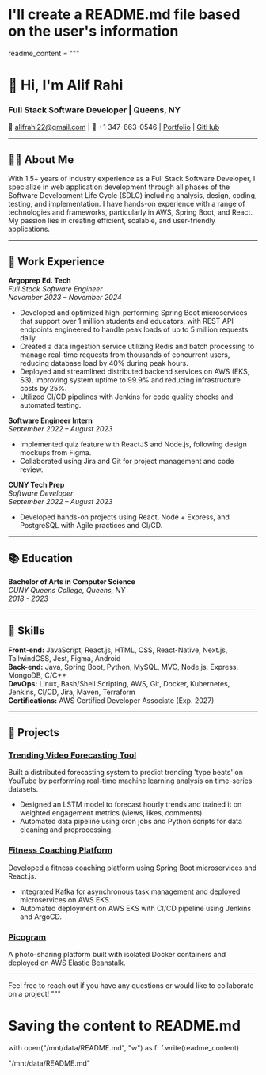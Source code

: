 # I'll create a README.md file based on the user's information

readme_content = """
# 👋 Hi, I'm Alif Rahi

### Full Stack Software Developer | Queens, NY

📧 alifrahi22@gmail.com | 📱 +1 347-863-0546 | [Portfolio](https://portfoliobyalif.netlify.app) | [GitHub](https://github.com/byalif)

---

## 🧑‍💻 About Me

With 1.5+ years of industry experience as a Full Stack Software Developer, I specialize in web application development through all phases of the Software Development Life Cycle (SDLC) including analysis, design, coding, testing, and implementation. I have hands-on experience with a range of technologies and frameworks, particularly in AWS, Spring Boot, and React. My passion lies in creating efficient, scalable, and user-friendly applications.

---

## 💼 Work Experience

**Argoprep Ed. Tech**  
_Full Stack Software Engineer_  
_November 2023 – November 2024_  
- Developed and optimized high-performing Spring Boot microservices that support over 1 million students and educators, with REST API endpoints engineered to handle peak loads of up to 5 million requests daily.
- Created a data ingestion service utilizing Redis and batch processing to manage real-time requests from thousands of concurrent users, reducing database load by 40% during peak hours.
- Deployed and streamlined distributed backend services on AWS (EKS, S3), improving system uptime to 99.9% and reducing infrastructure costs by 25%.
- Utilized CI/CD pipelines with Jenkins for code quality checks and automated testing.

**Software Engineer Intern**  
_September 2022 – August 2023_  
- Implemented quiz feature with ReactJS and Node.js, following design mockups from Figma.
- Collaborated using Jira and Git for project management and code review.

**CUNY Tech Prep**  
_Software Developer_  
_September 2022 – August 2023_  
- Developed hands-on projects using React, Node + Express, and PostgreSQL with Agile practices and CI/CD.

---

## 📚 Education

**Bachelor of Arts in Computer Science**  
_CUNY Queens College, Queens, NY_  
_2018 - 2023_

---

## 🔧 Skills

**Front-end:** JavaScript, React.js, HTML, CSS, React-Native, Next.js, TailwindCSS, Jest, Figma, Android  
**Back-end:** Java, Spring Boot, Python, MySQL, MVC, Node.js, Express, MongoDB, C/C++  
**DevOps:** Linux, Bash/Shell Scripting, AWS, Git, Docker, Kubernetes, Jenkins, CI/CD, Jira, Maven, Terraform  
**Certifications:** AWS Certified Developer Associate (Exp. 2027)

---

## 🚀 Projects

### **[Trending Video Forecasting Tool](https://github.com/byalif/Trending-Video-Forecasts)**  
Built a distributed forecasting system to predict trending 'type beats' on YouTube by performing real-time machine learning analysis on time-series datasets.
- Designed an LSTM model to forecast hourly trends and trained it on weighted engagement metrics (views, likes, comments).  
- Automated data pipeline using cron jobs and Python scripts for data cleaning and preprocessing.

### **[Fitness Coaching Platform](https://github.com/byalif/sousa-front)**  
Developed a fitness coaching platform using Spring Boot microservices and React.js.
- Integrated Kafka for asynchronous task management and deployed microservices on AWS EKS.
- Automated deployment on AWS EKS with CI/CD pipeline using Jenkins and ArgoCD.

### **[Picogram](https://66ed8fd9686ce703f3d3f191--ephemeral-cocada-1cf45c.netlify.app)**  
A photo-sharing platform built with isolated Docker containers and deployed on AWS Elastic Beanstalk.

---

Feel free to reach out if you have any questions or would like to collaborate on a project!
"""

# Saving the content to README.md
with open("/mnt/data/README.md", "w") as f:
    f.write(readme_content)

"/mnt/data/README.md"
